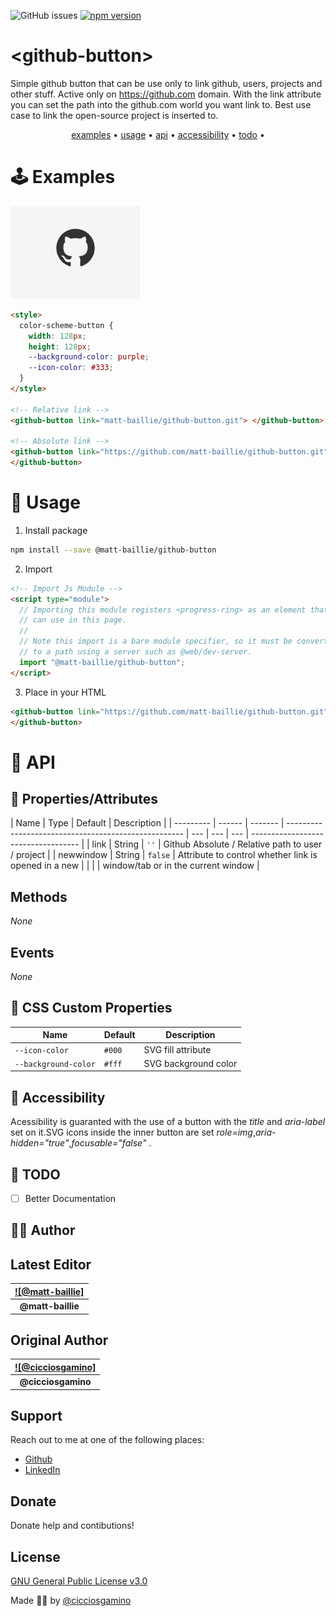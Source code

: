 ![GitHub issues](https://img.shields.io/github/issues/matt-baillie/github-button)
[![npm version](https://badgen.net/npm/v/@matt-baillie/github-button)](https://www.npmjs.com/package/@matt-baillie/gihub-button)

# \<github-button\>

Simple github button that can be use only to link github, users, projects and other stuff. Active only on https://github.com domain. With the link attribute you can set the path into the github.com world you want link to. Best use case to link the open-source project is inserted to.

<p align="center">
  <a href="#examples">examples</a> •
  <a href="#usage">usage</a> •
  <a href="#api">api</a> •
  <a href="#accessibility">accessibility</a> •
  <a href="#todo">todo</a> •
</p>

# 🕹️ Examples

![Github Button](https://raw.githubusercontent.com/CICCIOSGAMINO/web.cicciosgamino.github.io/master/public/images/githubButton.gif)

```html
<style>
  color-scheme-button {
    width: 128px;
    height: 128px;
    --background-color: purple;
    --icon-color: #333;
  }
</style>

<!-- Relative link -->
<github-button link="matt-baillie/github-button.git"> </github-button>

<!-- Absolute link -->
<github-button link="https://github.com/matt-baillie/github-button.git">
</github-button>
```

# 🚀 Usage

1. Install package

```bash
npm install --save @matt-baillie/github-button
```

2. Import

```html
<!-- Import Js Module -->
<script type="module">
  // Importing this module registers <progress-ring> as an element that you
  // can use in this page.
  //
  // Note this import is a bare module specifier, so it must be converted
  // to a path using a server such as @web/dev-server.
  import "@matt-baillie/github-button";
</script>
```

3. Place in your HTML

```html
<github-button link="https://github.com/matt-baillie/github-button.git">
</github-button>
```

# 🐝 API

## 📒 Properties/Attributes

| Name      | Type   | Default | Description                                          |
| --------- | ------ | ------- | ---------------------------------------------------- | --- | --- | --- | ----------------------------------- |
| link      | String | `''`    | Github Absolute / Relative path to user / project    |
| newwindow | String | `false` | Attribute to control whether link is opened in a new |     |     |     | window/tab or in the current window |

## Methods

_None_

## Events

_None_

## 🧁 CSS Custom Properties

| Name                 | Default | Description          |
| -------------------- | ------- | -------------------- |
| `--icon-color`       | `#000`  | SVG fill attribute   |
| `--background-color` | `#fff`  | SVG background color |

## 💪 Accessibility

Acessibility is guaranted with the use of a button with the _title_ and _aria-label_ set on it.SVG icons inside the inner button are set _role=img_,_aria-hidden="true"_,_focusable="false"_ .

## 🔧 TODO

- [ ] Better Documentation

## 🧑‍💻 Author

## Latest Editor

| [![@matt-baillie]](https://www.linkedin.com/in/matt-baillie/) |
| :-----------------------------------------------------------: |
|                       **@matt-baillie**                       |

## Original Author

| [![@cicciosgamino]](https://www.linkedin.com/in/marco-canali-859b6a52/) |
| :---------------------------------------------------------------------: |
|                           **@cicciosgamino**                            |

## Support

Reach out to me at one of the following places:

- [Github](https://github.com/matt-baillie)
- [LinkedIn](https://www.linkedin.com/in/matt-baillie/)

## Donate

Donate help and contibutions!

## License

[GNU General Public License v3.0](https://github.com/CICCIOSGAMINO/init/blob/master/LICENSE)

Made 🧑‍💻 by [@cicciosgamino](https://cicciosgamino.web.app)
